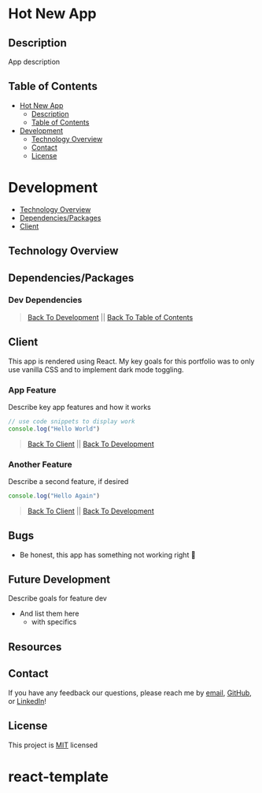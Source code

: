 # Hot New App

<!-- ![App hero image](./client/public/assets/img/readme/app.png) -->

## Description

App description

<!-- [Live Link 😁](https://diegopie.herokuapp.com/) -->

<!-- [Adobe XD Wireframe and Prototype](https://xd.adobe.com/view/7f0c8103-9ba6-49dd-8bca-2eaeeb93bbf6-2a5f/) -->

&NewLine;
&NewLine;

## Table of Contents

- [Hot New App](#hot-new-app)
  - [Description](#description)
  - [Table of Contents](#table-of-contents)
- [Development](#development)
  - [Technology Overview](#technology-overview)
  - [Contact](#contact)
  - [License](#license)

# Development

- [Technology Overview](#Technology-Overview)
- [Dependencies/Packages](#Dependencies/Packages)
- [Client](#Client)

## Technology Overview

&NewLine;
&NewLine;

<!-- ```sh
Frontend – React, CSS3,  
Backend – Node, Express
``` -->

&NewLine;
&NewLine;

## Dependencies/Packages

&NewLine;
&NewLine;

<!-- | | | |
| ------ | ------ | ------ |
| [express](https://www.npmjs.com/package/express) | [mongoose](https://www.npmjs.com/package/mongoose) | [react-typed](https://www.npmjs.com/package/react-typed) |
[react-router-dom](https://www.npmjs.com/package/react-router-dom) | -->

&NewLine;
&NewLine;

### Dev Dependencies

&NewLine;
&NewLine;

<!-- | | | |
| ------ | ------ | ------ |
| [eslint](https://www.npmjs.com/package/eslint) | [nodemon](https://www.npmjs.com/package/nodemon) | -->

&NewLine;
&NewLine;

> [Back To Development](#Development) || [Back To Table of Contents](#Table-of-Contents)

## Client

This app is rendered using React. My key goals for this portfolio was to only use vanilla CSS and to implement dark mode toggling.

### App Feature

Describe key app features and how it works

``` js
// use code snippets to display work
console.log("Hello World")
```

> [Back To Client](#Client) || [Back To Development](#Development)

### Another Feature

Describe a second feature, if desired

``` js
console.log("Hello Again")
```

> [Back To Client](#Client) || [Back To Development](#Development)

## Bugs

- Be honest, this app has something not working right 😬

## Future Development

Describe goals for feature dev

- And list them here
  - with specifics

## Resources

<!-- Adobe Icons: [freepik.com](https://www.freepik.com) -->

## Contact

If you have any feedback our questions, please reach me by [email](diegopie@outlook.com), [GitHub](https://github.com/Diegopie), or [LinkedIn](https://www.linkedin.com/in/diego-hernandez-7327381b2/)!

## License

This project is [MIT](https://choosealicense.com/licenses/mit/) licensed
# react-template
